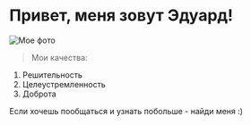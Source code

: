 # Привет, меня зовут **Эдуард**!

![Мое фото](https://avatars.githubusercontent.com/u/98463194?v=4)

> Мои качества:

1. Решительность
2. Целеустремленность
3. Доброта

Если хочешь пообщаться и узнать побольше - найди меня :)
